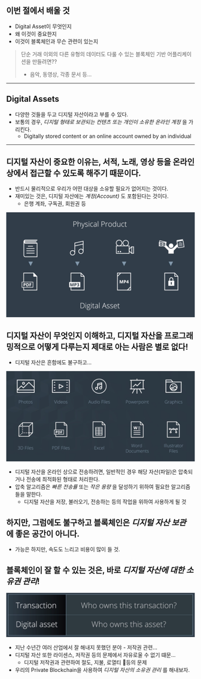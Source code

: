 ## 이번 절에서 배울 것

- Digital Asset이 무엇인지
- 왜 이것이 중요한지
- 이것이 블록체인과 무슨 관련이 있는지

> 단순 거래 이외의 다른 유형의 데이터도 다룰 수 있는 블록체인 기반 어플리케이션을 만들려면??
> - 음악, 동영상, 각종 문서 등...

----

## Digital Assets

- 다양한 것들을 두고 디지털 자산이라고 부를 수 있다.
- 보통의 경우, *디지털 형태로 보관되는 컨텐츠 또는 개인이 소유한 온라인 계정* 을 가리킨다.
  - Digitally stored content or an online account owned by an individual

----

## 디지털 자산이 중요한 이유는, 서적, 노래, 영상 등을 온라인 상에서 접근할 수 있도록 해주기 때문이다.

- 반드시 물리적으로 우리가 어떤 대상을 소유할 필요가 없어지는 것이다.
- 재미있는 것은, 디지털 자산에는 *계정(Account)* 도 포함된다는 것이다.
  - 은행 계좌, 구독권, 회원권 등

![](digitalasset1.png)

## 디지털 자산이 무엇인지 이해하고, 디지털 자산을 프로그래밍적으로 어떻게 다루는지 제대로 아는 사람은 별로 없다!

- 디지털 자산은 흔함에도 불구하고...

![](digitalasset2.png)

- 디지털 자산을 온라인 상으로 전송하려면, 일반적인 경우 해당 자산(파일)은 압축되거나 전송에 최적화된 형태로 처리한다.
- 압축 알고리즘은 *빠른 전송률* 또는 *작은 용량* 을 달성하기 위하여 필요한 알고리즘들을 말한다.
  - 디지털 자산을 저장, 불러오기, 전송하는 등의 작업을 위하여 사용하게 될 것

## 하지만, 그럼에도 불구하고 블록체인은 *디지털 자산 보관* 에 좋은 공간이 아니다.

- 가능은 하지만, 속도도 느리고 비용이 많이 들 것.

## 블록체인이 잘 할 수 있는 것은, 바로 *디지털 자산에 대한 소유권 관리*!

![](own.png)

- 지난 수년간 여러 산업에서 잘 해내지 못했던 분야 - 저작권 관련...
- 디지털 자산 또한 라이센스, 저작권 등의 문제에서 자유로울 수 없기 떄문...
  - 디지털 저작권과 관련하여 절도, 지불, 로열티 등의 문제
- 우리의 Private Blockchain을 사용하여 *디지털 자산의 소유권 관리* 를 해내보자.
